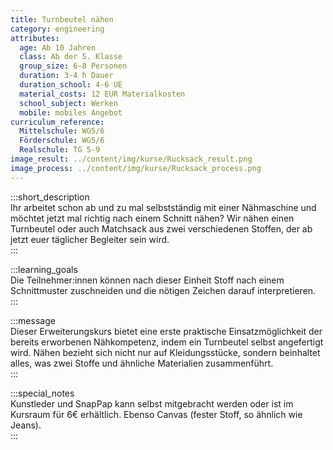 ```yaml
---
title: Turnbeutel nähen
category: engineering
attributes:
  age: Ab 10 Jahren
  class: Ab der 5. Klasse
  group_size: 6-8 Personen
  duration: 3-4 h Dauer
  duration_school: 4-6 UE
  material_costs: 12 EUR Materialkosten
  school_subject: Werken
  mobile: mobiles Angebot
curriculum_reference:
  Mittelschule: WG5/6
  Förderschule: WG5/6   
  Realschule: TG 5-9
image_result: ../content/img/kurse/Rucksack_result.png
image_process: ../content/img/kurse/Rucksack_process.png
---
```

:::short_description  
Ihr arbeitet schon ab und zu mal selbstständig mit einer Nähmaschine und möchtet jetzt mal richtig nach einem Schnitt nähen? Wir nähen einen Turnbeutel oder auch Matchsack aus zwei verschiedenen Stoffen, der ab jetzt euer täglicher Begleiter sein wird.    
:::

:::learning_goals  
 Die Teilnehmer:innen können nach dieser Einheit Stoff nach einem Schnittmuster zuschneiden und die nötigen Zeichen darauf interpretieren.          
:::

:::message  
Dieser Erweiterungskurs bietet eine erste praktische Einsatzmöglichkeit der bereits erworbenen Nähkompetenz, indem ein Turnbeutel selbst angefertigt wird. Nähen bezieht sich nicht nur auf Kleidungsstücke, sondern beinhaltet alles, was zwei Stoffe und ähnliche Materialien zusammenführt.  
:::  

:::special_notes  
Kunstleder und SnapPap kann selbst mitgebracht werden oder ist im Kursraum für 6€ erhältlich. Ebenso Canvas (fester Stoff, so ähnlich wie Jeans).    
:::
